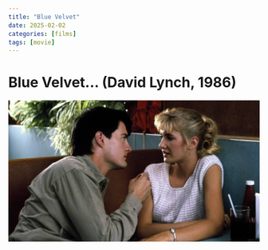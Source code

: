 ```yaml
---
title: "Blue Velvet"
date: 2025-02-02
categories: [films]
tags: [movie]
---
```


# Blue Velvet... (David Lynch, 1986)
![Blue Velvet](assets/2025-02-02-BlueVelvet.jpeg)

